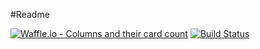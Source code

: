 #Readme

[![Waffle.io - Columns and their card count](https://badge.waffle.io/nataliaMarzec/demojsbin.svg?columns=all)](https://waffle.io/nataliaMarzec/demojsbin)
[![Build Status](https://travis-ci.org/nataliaMarzec/demojsbin.svg?branch=master)](https://travis-ci.org/nataliaMarzec/demojsbin)

